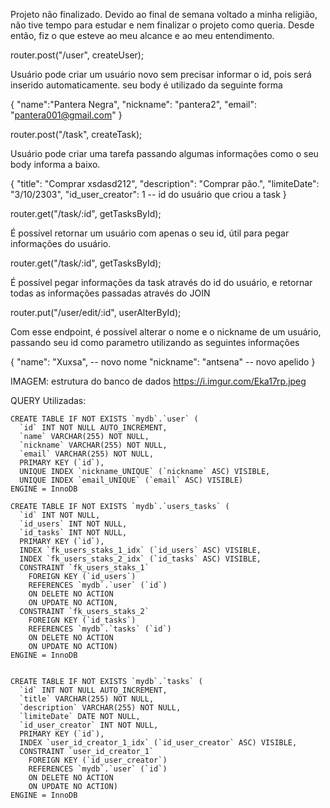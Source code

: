 Projeto não finalizado. Devido ao final de semana voltado a minha religião, não tive tempo para estudar e nem finalizar o projeto como queria. Desde então, fiz o que esteve ao meu alcance e ao meu entendimento.

router.post("/user", createUser);

Usuário pode criar um usuário novo sem precisar informar o id, pois será inserido automaticamente.
seu body é utilizado da seguinte forma

{
"name":"Pantera Negra",
"nickname": "pantera2",
"email": "pantera001@gmail.com"
}

router.post("/task", createTask);

Usuário pode criar uma tarefa passando algumas informações como o seu body informa a baixo.

{
"title": "Comprar xsdasd212",
"description": "Comprar pão.",
"limiteDate": "3/10/2303",
"id_user_creator": 1 -- id do usuário que criou a task
}

router.get("/task/:id", getTasksById);

É possível retornar um usuário com apenas o seu id, útil para pegar informações do usuário.

router.get("/task/:id", getTasksById);

É possível pegar informações da task através do id do usuário, e retornar todas as informações passadas através do JOIN

router.put("/user/edit/:id", userAlterById);

Com esse endpoint, é possível alterar o nome e o nickname de um usuário, passando seu id como parametro utilizando as seguintes informações

{
"name": "Xuxsa", -- novo nome
"nickname": "antsena" -- novo apelido
}

IMAGEM: estrutura do banco de dados
https://i.imgur.com/Eka17rp.jpeg

QUERY Utilizadas:
```
CREATE TABLE IF NOT EXISTS `mydb`.`user` (
  `id` INT NOT NULL AUTO_INCREMENT,
  `name` VARCHAR(255) NOT NULL,
  `nickname` VARCHAR(255) NOT NULL,
  `email` VARCHAR(255) NOT NULL,
  PRIMARY KEY (`id`),
  UNIQUE INDEX `nickname_UNIQUE` (`nickname` ASC) VISIBLE,
  UNIQUE INDEX `email_UNIQUE` (`email` ASC) VISIBLE)
ENGINE = InnoDB

CREATE TABLE IF NOT EXISTS `mydb`.`users_tasks` (
  `id` INT NOT NULL,
  `id_users` INT NOT NULL,
  `id_tasks` INT NOT NULL,
  PRIMARY KEY (`id`),
  INDEX `fk_users_staks_1_idx` (`id_users` ASC) VISIBLE,
  INDEX `fk_users_staks_2_idx` (`id_tasks` ASC) VISIBLE,
  CONSTRAINT `fk_users_staks_1`
    FOREIGN KEY (`id_users`)
    REFERENCES `mydb`.`user` (`id`)
    ON DELETE NO ACTION
    ON UPDATE NO ACTION,
  CONSTRAINT `fk_users_staks_2`
    FOREIGN KEY (`id_tasks`)
    REFERENCES `mydb`.`tasks` (`id`)
    ON DELETE NO ACTION
    ON UPDATE NO ACTION)
ENGINE = InnoDB


CREATE TABLE IF NOT EXISTS `mydb`.`tasks` (
  `id` INT NOT NULL AUTO_INCREMENT,
  `title` VARCHAR(255) NOT NULL,
  `description` VARCHAR(255) NOT NULL,
  `limiteDate` DATE NOT NULL,
  `id_user_creator` INT NOT NULL,
  PRIMARY KEY (`id`),
  INDEX `user_id_creator_1_idx` (`id_user_creator` ASC) VISIBLE,
  CONSTRAINT `user_id_creator_1`
    FOREIGN KEY (`id_user_creator`)
    REFERENCES `mydb`.`user` (`id`)
    ON DELETE NO ACTION
    ON UPDATE NO ACTION)
ENGINE = InnoDB
```
